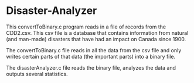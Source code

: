 # Disaster-Analyzer

This convertToBinary.c program reads in a file of records from the CDD2.csv. This csv file is a database that contains information from natural (and man-made) disasters that have had an impact on Canada since 1900.

The convertToBinary.c file reads in all the data from the csv file and only writes certain parts of that data (the important parts) into a binary file.

The disasterAnalyzer.c file reads the binary file, analyzes the data and outputs several statistics.
